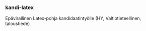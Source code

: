 ### kandi-latex

Epävirallinen Latex-pohja kandidaatintyölle (HY, Valtiotieteellinen, taloustiede)


